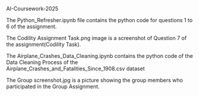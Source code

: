 AI-Coursework-2025


The Python_Refresher.ipynb file contains the python code for questions 1 to 6 of the assignment.


The Codility Assignment Task.png image is a screenshot of Question 7 of the assignment(Codility Task).


The Airplane_Crashes_Data_Cleaning.ipynb contains the python code of the Data Cleaning Process of the Airplane_Crashes_and_Fatalities_Since_1908.csv dataset


The Group screenshot.jpg is a picture showing the group members who participated in the Group Assignment.

